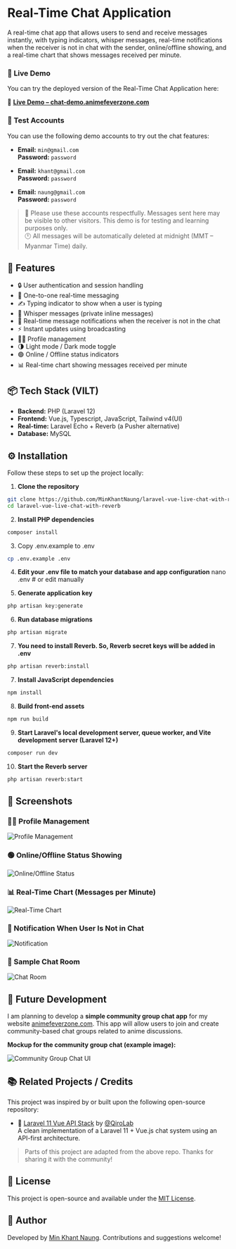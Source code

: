 # Real-Time Chat Application

A real-time chat app that allows users to send and receive messages instantly, with typing indicators, whisper messages, real-time notifications when the receiver is not in chat with the sender, online/offline showing, and a real-time chart that shows messages received per minute.


### 🚀 Live Demo

You can try the deployed version of the Real-Time Chat Application here:

🔗 **[Live Demo – chat-demo.animefeverzone.com](https://chat-demo.animefeverzone.com)**

### 🧪 Test Accounts

You can use the following demo accounts to try out the chat features:

- **Email:** `min@gmail.com`  
  **Password:** `password`

- **Email:** `khant@gmail.com`  
  **Password:** `password`

- **Email:** `naung@gmail.com`  
  **Password:** `password` 

> 💬 Please use these accounts respectfully. Messages sent here may be visible to other visitors. This demo is for testing and learning purposes only.  
> 🕛 All messages will be automatically deleted at midnight (MMT – Myanmar Time) daily.

## 🚀 Features

- 🔒 User authentication and session handling  
- 💬 One-to-one real-time messaging  
- ✍️ Typing indicator to show when a user is typing  
- 🤫 Whisper messages (private inline messages)  
- 🔔 Real-time message notifications when the receiver is not in the chat  
- ⚡ Instant updates using broadcasting  
- 🙋‍♂️ Profile management  
- 🌗 Light mode / Dark mode toggle  
- 🟢 Online / Offline status indicators  
- 📊 Real-time chart showing messages received per minute

## 📦 Tech Stack (VILT)

- **Backend:** PHP (Laravel 12)
- **Frontend:** Vue.js, Typescript, JavaScript, Tailwind v4(UI)
- **Real-time:** Laravel Echo + Reverb (a Pusher alternative)
- **Database:** MySQL

## ⚙️ Installation

Follow these steps to set up the project locally:

1. **Clone the repository**

```bash
git clone https://github.com/MinKhantNaung/laravel-vue-live-chat-with-reverb.git
cd laravel-vue-live-chat-with-reverb
```

2. **Install PHP dependencies**
```bash
composer install
```

3. Copy .env.example to .env  
```bash
cp .env.example .env
```

4. **Edit your .env file to match your database and app configuration**
nano .env  # or edit manually

5. **Generate application key**
```bash
php artisan key:generate
```

6. **Run database migrations**
```bash
php artisan migrate
```

7. **You need to install Reverb. So, Reverb secret keys will be added in .env** 
```bash
php artisan reverb:install
``` 

7. **Install JavaScript dependencies**
```bash
npm install
```

8. **Build front-end assets**
```bash
npm run build
```

9. **Start Laravel's local development server, queue worker, and Vite development server (Laravel 12+)**
```bash
composer run dev
```

10. **Start the Reverb server**
```bash
php artisan reverb:start
```

## 📸 Screenshots

### 🧑‍💼 Profile Management  
![Profile Management](screenshots/dark_mode.png)

### 🟢 Online/Offline Status Showing  
![Online/Offline Status](screenshots/online_offline.png)

### 📊 Real-Time Chart (Messages per Minute)  
![Real-Time Chart](screenshots/realtime_chart.png)

### 🔔 Notification When User Is Not in Chat  
![Notification](screenshots/sample_noti.png)

### 💬 Sample Chat Room  
![Chat Room](screenshots/sample_ui.png)



## 📅 Future Development

I am planning to develop a **simple community group chat app** for my website [animefeverzone.com](https://animefeverzone.com). This app will allow users to join and create community-based chat groups related to anime discussions.

**Mockup for the community group chat (example image):**

![Community Group Chat UI](screenshots/community_chat.png)

## 📚 Related Projects / Credits

This project was inspired by or built upon the following open-source repository:

- 🔗 [Laravel 11 Vue API Stack](https://github.com/qirolab/laravel-reverb-chat) by [@QiroLab](https://github.com/qirolab)  
  A clean implementation of a Laravel 11 + Vue.js chat system using an API-first architecture.

> Parts of this project are adapted from the above repo. Thanks for sharing it with the community!

## 📄 License

This project is open-source and available under the [MIT License](./LICENSE).

## 👤 Author

Developed by [Min Khant Naung](https://github.com/MinKhantNaung). Contributions and suggestions welcome!
